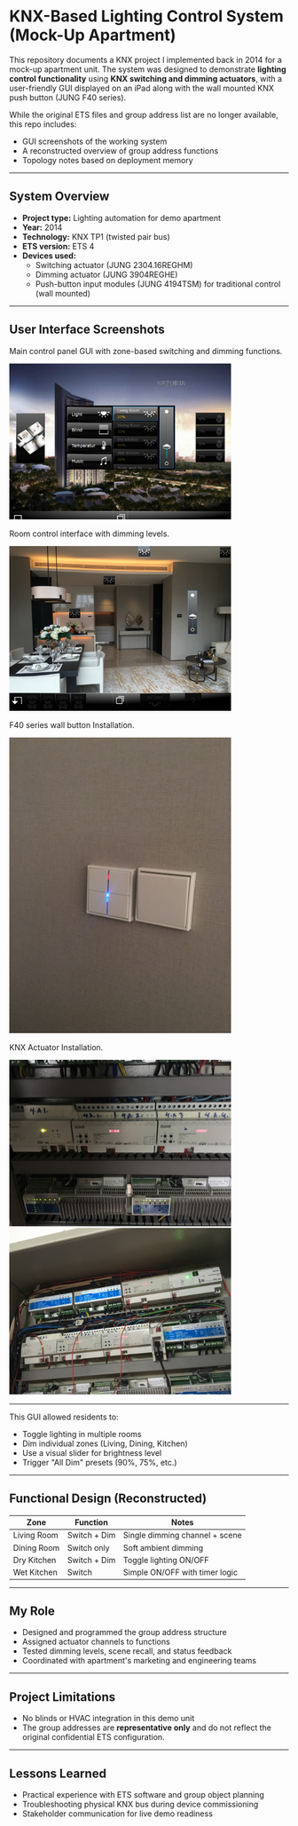 # KNX-Based Lighting Control System (Mock-Up Apartment)

This repository documents a KNX project I implemented back in 2014 for a mock-up apartment unit. The system was designed to demonstrate **lighting control functionality** using **KNX switching and dimming actuators**, with a user-friendly GUI displayed on an iPad along with the wall mounted KNX push button (JUNG F40 series).

While the original ETS files and group address list are no longer available, this repo includes:
- GUI screenshots of the working system
- A reconstructed overview of group address functions
- Topology notes based on deployment memory

---

## System Overview

- **Project type:** Lighting automation for demo apartment
- **Year:** 2014
- **Technology:** KNX TP1 (twisted pair bus)
- **ETS version:** ETS 4
- **Devices used:**
  - Switching actuator (JUNG 2304.16REGHM)
  - Dimming actuator (JUNG 3904REGHE)
  - Push-button input modules (JUNG 4194TSM) for traditional control (wall mounted)
---

## User Interface Screenshots
Main control panel GUI with zone-based switching and dimming functions.

<img src="images/gui_main_panel.png" width="400">


Room control interface with dimming levels.

<img src="images/gui_room_controls.png" width="400">

F40 series wall button Installation.

<img src="images/arzuriaButton.png" width="400">

KNX Actuator Installation.

<img src="images/ArzuriaPanel.png" width="400">
<img src="images/ArzuriaPanel2.png" width="400">

---

This GUI allowed residents to:
- Toggle lighting in multiple rooms
- Dim individual zones (Living, Dining, Kitchen)
- Use a visual slider for brightness level
- Trigger "All Dim" presets (90%, 75%, etc.)

---

## Functional Design (Reconstructed)

| Zone               | Function         | Notes                          |
|--------------------|------------------|--------------------------------|
| Living Room        | Switch + Dim     | Single dimming channel + scene |
| Dining Room        | Switch only      | Soft ambient dimming           |
| Dry Kitchen        | Switch + Dim     | Toggle lighting ON/OFF         |
| Wet Kitchen        | Switch           | Simple ON/OFF with timer logic |

---

## My Role

- Designed and programmed the group address structure
- Assigned actuator channels to functions
- Tested dimming levels, scene recall, and status feedback
- Coordinated with apartment's marketing and engineering teams

---

## Project Limitations

- No blinds or HVAC integration in this demo unit
- The group addresses are **representative only** and do not reflect the original confidential ETS configuration.
---

## Lessons Learned

- Practical experience with ETS software and group object planning
- Troubleshooting physical KNX bus during device commissioning
- Stakeholder communication for live demo readiness
